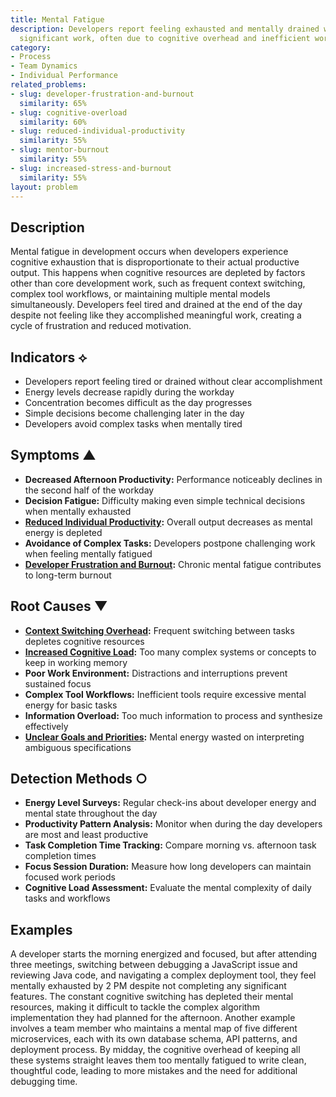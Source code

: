 ```yaml
---
title: Mental Fatigue
description: Developers report feeling exhausted and mentally drained without accomplishing
  significant work, often due to cognitive overhead and inefficient workflows.
category:
- Process
- Team Dynamics
- Individual Performance
related_problems:
- slug: developer-frustration-and-burnout
  similarity: 65%
- slug: cognitive-overload
  similarity: 60%
- slug: reduced-individual-productivity
  similarity: 55%
- slug: mentor-burnout
  similarity: 55%
- slug: increased-stress-and-burnout
  similarity: 55%
layout: problem
---
```


## Description

Mental fatigue in development occurs when developers experience cognitive exhaustion that is disproportionate to their actual productive output. This happens when cognitive resources are depleted by factors other than core development work, such as frequent context switching, complex tool workflows, or maintaining multiple mental models simultaneously. Developers feel tired and drained at the end of the day despite not feeling like they accomplished meaningful work, creating a cycle of frustration and reduced motivation.

## Indicators ⟡

- Developers report feeling tired or drained without clear accomplishment
- Energy levels decrease rapidly during the workday
- Concentration becomes difficult as the day progresses
- Simple decisions become challenging later in the day
- Developers avoid complex tasks when mentally tired

## Symptoms ▲

- **Decreased Afternoon Productivity:** Performance noticeably declines in the second half of the workday
- **Decision Fatigue:** Difficulty making even simple technical decisions when mentally exhausted
- **[Reduced Individual Productivity](reduced-individual-productivity.md):** Overall output decreases as mental energy is depleted
- **Avoidance of Complex Tasks:** Developers postpone challenging work when feeling mentally fatigued
- **[Developer Frustration and Burnout](developer-frustration-and-burnout.md):** Chronic mental fatigue contributes to long-term burnout

## Root Causes ▼

- **[Context Switching Overhead](context-switching-overhead.md):** Frequent switching between tasks depletes cognitive resources
- **[Increased Cognitive Load](increased-cognitive-load.md):** Too many complex systems or concepts to keep in working memory
- **Poor Work Environment:** Distractions and interruptions prevent sustained focus
- **Complex Tool Workflows:** Inefficient tools require excessive mental energy for basic tasks
- **Information Overload:** Too much information to process and synthesize effectively
- **[Unclear Goals and Priorities](unclear-goals-and-priorities.md):** Mental energy wasted on interpreting ambiguous specifications

## Detection Methods ○

- **Energy Level Surveys:** Regular check-ins about developer energy and mental state throughout the day
- **Productivity Pattern Analysis:** Monitor when during the day developers are most and least productive
- **Task Completion Time Tracking:** Compare morning vs. afternoon task completion times
- **Focus Session Duration:** Measure how long developers can maintain focused work periods
- **Cognitive Load Assessment:** Evaluate the mental complexity of daily tasks and workflows

## Examples

A developer starts the morning energized and focused, but after attending three meetings, switching between debugging a JavaScript issue and reviewing Java code, and navigating a complex deployment tool, they feel mentally exhausted by 2 PM despite not completing any significant features. The constant cognitive switching has depleted their mental resources, making it difficult to tackle the complex algorithm implementation they had planned for the afternoon. Another example involves a team member who maintains a mental map of five different microservices, each with its own database schema, API patterns, and deployment process. By midday, the cognitive overhead of keeping all these systems straight leaves them too mentally fatigued to write clean, thoughtful code, leading to more mistakes and the need for additional debugging time.